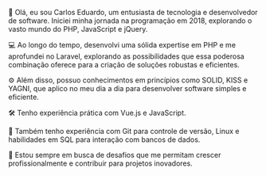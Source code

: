 👋 Olá, eu sou Carlos Eduardo, um entusiasta de tecnologia e desenvolvedor de software. 
Iniciei minha jornada na programação em 2018, explorando o vasto mundo do PHP, JavaScript e jQuery.

💻 Ao longo do tempo, desenvolvi uma sólida expertise em PHP e me aprofundei no Laravel, explorando as possibilidades que essa poderosa combinação oferece para a criação de soluções robustas e eficientes.

⚙️ Além disso, possuo conhecimentos em princípios como SOLID, KISS e YAGNI, que aplico no meu dia a dia para desenvolver software simples e eficiente.

🛠️ Tenho experiência prática com Vue.js e JavaScript.

🔧 Também tenho experiência com Git para controle de versão, Linux e habilidades em SQL para interação com bancos de dados.

🚀 Estou sempre em busca de desafios que me permitam crescer profissionalmente e contribuir para projetos inovadores.

